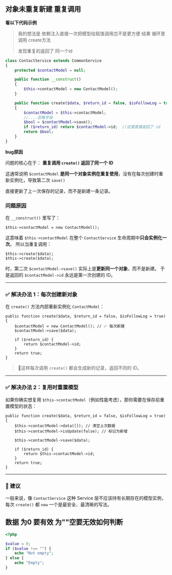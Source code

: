 ## 对象未重复新建 重复调用



**看以下代码示例**

> 我的想法是   依赖注入直接一次把模型给赋值调用岂不是更方便   结果 循环里 调用 create方法 
>
> 发现重复的返回了 同一个id

```php
class ContactService extends CommonService
{
    protected $contactModel = null;

    public function __construct()
    {
        $this->contactModel = new ContactModel();
    }

    public function create($data, $return_id = false, $isFollowLog = true)
    {
        $contactModel = $this->contactModel;
        //....忽略字段
        $bool = $contactModel->save();
        if ($return_id) return $contactModel->id;  //这里直接返回了 id
        return $bool;
    }
}
```

**bug原因**

 问题的核心在于：
 **重复调用 `create()` 返回了同一个 ID** 

这通常说明 `$contactModel` **是同一个对象实例在重复使用**，没有在每次创建时重新实例化，导致第二次 `save()` 

直接更新了上一次保存的记录，而不是新建一条记录。

### 问题原因

在 `__construct()` 里写了：

```
$this->contactModel = new ContactModel();
```

这意味着 `$this->contactModel` 在整个 `ContactService` 生命周期中**只会实例化一次**。
所以当重复调用：

```
$this->create($data);
$this->create($data);
```

时，第二次 `$contactModel->save()` 实际上是**更新同一个对象**，而不是新建。
于是返回的 `$contactModel->id` 永远是第一次创建的 ID。

------

### ✅ 解决办法 1：每次创建新对象

在 `create()` 方法内部重新实例化 `ContactModel`：

```
public function create($data, $return_id = false, $isFollowLog = true)
{
    $contactModel = new ContactModel(); // ✅ 每次新建
    $contactModel->save($data);

    if ($return_id) {
        return $contactModel->id;
    }
    return true;
}
```

> 🔸这样每次调用 `create()` 都会生成新的记录，返回不同的 ID。

------

### ✅ 解决办法 2：复用时重置模型

如果你确实想复用 `$this->contactModel`（例如性能考虑），那你需要在保存前重置模型的状态：

```
public function create($data, $return_id = false, $isFollowLog = true)
{
    $this->contactModel->data([]); // 清空上次数据
    $this->contactModel->isUpdate(false); // 标记为新增

    $this->contactModel->save($data);

    if ($return_id) {
        return $this->contactModel->id;
    }
    return true;
}
```

------

### 🔧 建议

一般来说，像 `ContactService` 这种 Service 层不应该持有长期存在的模型实例，
 每次 `create()` 都 `new` 一个是最安全、最清晰的写法。

##  数据 为0 要有效 为""空要无效如何判断

```php
<?php

$value = 0;
if ($value !== "") {
    echo "Not empty";
} else {
    echo "Empty";
}

```

